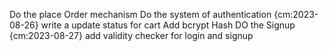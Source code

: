 Do the place Order mechanism
Do the system of authentication {cm:2023-08-26}
write a update status for cart
Add bcrypt Hash
DO the Signup {cm:2023-08-27}
add validity checker for login and signup